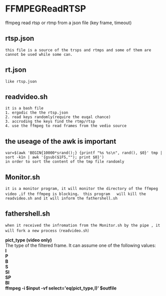 # FFMPEGReadRTSP
ffmpeg read rtsp or rtmp from a json file (key frame, timeout)
## rtsp.json
	this file is a source of the trsps and rtmps and some of them are cannot be used while some can.
## rt.json
	like rtsp.json
## readvideo.sh
	it is a bash file
	1. ergodic the the rtsp.json
	2. read keys randomly(require the euqal chance)
	3. accroding the keys find the rtmp/rtsp 
	4. use the ffmpeg to read frames from the vedio source
## the useage of the awk is important
	var=$(awk 'BEGIN{10000*srand();} {printf "%s %s\n", rand(), $0}' tmp | sort -k1n | awk '{gsub($1FS,""); print $0}')  
	in order to sort the content of the tmp file randomly
## Monitor.sh
	it is a monitor program, it will monitor the directory of the ffmpeg video ,if the ffmpeg is blocking， this program   will kill the readvideo.sh and it will inform the fathershell.sh 
	
## fathershell.sh
	when it received the infromation from the Monitor.sh by the pipe , it will fork a new process（readvideo.sh）  
	
**pict_type (video only)**  
The type of the filtered frame. It can assume one of the following values:  
**I  
P  
B  
S  
SI  
SP  
BI**  
**ffmpeg -i $input  -vf select='eq(pict_type\,I)'  $outfile**  

